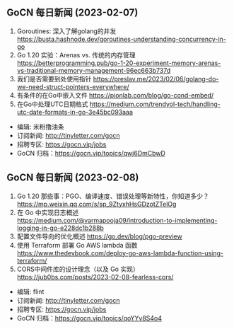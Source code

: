## GoCN 每日新闻 (2023-02-07)

1. Goroutines: 深入了解golang的并发 https://busta.hashnode.dev/goroutines-understanding-concurrency-in-go
2. Go 1.20 实验：Arenas vs. 传统的内存管理 https://betterprogramming.pub/go-1-20-experiment-memory-arenas-vs-traditional-memory-management-96ec663b737d
3. 我们是否需要到处使用指针 https://preslav.me/2023/02/06/golang-do-we-need-struct-pointers-everywhere/
4. 有条件的在Go中嵌入文件 https://pionlab.com/blog/go-cond-embed/
5. 在Go中处理UTC日期格式 https://medium.com/trendyol-tech/handling-utc-date-formats-in-go-3e45bc093aaa

- 编辑: 米粉撸油条
- 订阅新闻: <http://tinyletter.com/gocn>
- 招聘专区: <https://gocn.vip/jobs>
- GoCN 归档：<https://gocn.vip/topics/qwj6DmCbwD>


## GoCN 每日新闻 (2023-02-08)

1. Go 1.20 那些事：PGO、编译速度、错误处理等新特性，你知道多少？ https://mp.weixin.qq.com/s/sp_9ZtyxhHsGDzotZTelOg
2. 在 Go 中实现日志概述 https://medium.com/@varmapooja09/introduction-to-implementing-logging-in-go-e228dc1b288b
3. 配置文件导向的优化概述 https://go.dev/blog/pgo-preview
4. 使用 Terraform 部署 Go AWS lambda 函数 https://www.thedevbook.com/deploy-go-aws-lambda-function-using-terraform/
5. CORS中间件库的设计理念（以及 Go 实现） https://jub0bs.com/posts/2023-02-08-fearless-cors/

- 编辑: flint
- 订阅新闻: <http://tinyletter.com/gocn>
- 招聘专区: <https://gocn.vip/jobs>
- GoCN 归档：<https://gocn.vip/topics/qoYYv8S4o4>
